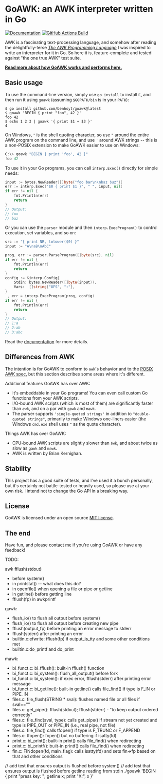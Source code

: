 # GoAWK: an AWK interpreter written in Go

[![Documentation](https://pkg.go.dev/badge/github.com/benhoyt/goawk)](https://pkg.go.dev/github.com/benhoyt/goawk)
[![GitHub Actions Build](https://github.com/benhoyt/goawk/workflows/Go/badge.svg)](https://github.com/benhoyt/goawk/actions?query=workflow%3AGo)


AWK is a fascinating text-processing language, and somehow after reading the delightfully-terse [*The AWK Programming Language*](https://ia802309.us.archive.org/25/items/pdfy-MgN0H1joIoDVoIC7/The_AWK_Programming_Language.pdf) I was inspired to write an interpreter for it in Go. So here it is, feature-complete and tested against "the one true AWK" test suite.

[**Read more about how GoAWK works and performs here.**](https://benhoyt.com/writings/goawk/)

## Basic usage

To use the command-line version, simply use `go install` to install it, and then run it using `goawk` (assuming `$GOPATH/bin` is in your `PATH`):

```shell
$ go install github.com/benhoyt/goawk@latest
$ goawk 'BEGIN { print "foo", 42 }'
foo 42
$ echo 1 2 3 | goawk '{ print $1 + $3 }'
4
```

On Windows, `"` is the shell quoting character, so use `"` around the entire AWK program on the command line, and use `'` around AWK strings -- this is a non-POSIX extension to make GoAWK easier to use on Windows:

```powershell
C:\> goawk "BEGIN { print 'foo', 42 }"
foo 42
```

To use it in your Go programs, you can call `interp.Exec()` directly for simple needs:

```go
input := bytes.NewReader([]byte("foo bar\n\nbaz buz"))
err := interp.Exec("$0 { print $1 }", " ", input, nil)
if err != nil {
    fmt.Println(err)
    return
}
// Output:
// foo
// baz
```

Or you can use the `parser` module and then `interp.ExecProgram()` to control execution, set variables, and so on:

```go
src := "{ print NR, tolower($0) }"
input := "A\naB\nAbC"

prog, err := parser.ParseProgram([]byte(src), nil)
if err != nil {
    fmt.Println(err)
    return
}
config := &interp.Config{
    Stdin: bytes.NewReader([]byte(input)),
    Vars:  []string{"OFS", ":"},
}
_, err = interp.ExecProgram(prog, config)
if err != nil {
    fmt.Println(err)
    return
}
// Output:
// 1:a
// 2:ab
// 3:abc
```

Read the [documentation](https://pkg.go.dev/github.com/benhoyt/goawk) for more details.

## Differences from AWK

The intention is for GoAWK to conform to `awk`'s behavior and to the [POSIX AWK spec](http://pubs.opengroup.org/onlinepubs/9699919799/utilities/awk.html), but this section describes some areas where it's different.

Additional features GoAWK has over AWK:

* It's embeddable in your Go programs! You can even call custom Go functions from your AWK scripts.
* I/O-bound AWK scripts (which is most of them) are significantly faster than `awk`, and on a par with `gawk` and `mawk`.
* The parser supports `'single-quoted strings'` in addition to `"double-quoted strings"`, primarily to make Windows one-liners easier (the Windows `cmd.exe` shell uses `"` as the quote character).

Things AWK has over GoAWK:

* CPU-bound AWK scripts are slightly slower than `awk`, and about twice as slow as `gawk` and `mawk`.
* AWK is written by Brian Kernighan.

## Stability

This project has a good suite of tests, and I've used it a bunch personally, but it's certainly not battle-tested or heavily used, so please use at your own risk. I intend not to change the Go API in a breaking way.

## License

GoAWK is licensed under an open source [MIT license](https://github.com/benhoyt/goawk/blob/master/LICENSE.txt).

## The end

Have fun, and please [contact me](https://benhoyt.com/) if you're using GoAWK or have any feedback!


TODO:

awk fflush(stdout)
* before system()
* in printstat() -- what does this do?
* in openfile() when opening a file or pipe or getline
* in getline() before getting line
* fflush(fp) in awkprintf

gawk:
* flush_io() to flush all output before system()
* flush_io() to flush all output before creating new pipe
* fflush(output_fp) before printing an error message to stderr
* fflush(stderr) after printing an error
* builtin.c:efwrite: fflush(fp) if output_is_tty and some other conditions met
* builtin.c:do_printf and do_print

mawk:
* bi_funct.c: bi_fflush(): built-in fflush() function
* bi_funct.c: bi_system(): flush_all_output() before fork
* bi_funct.c: bi_system(): if exec error, fflush(stderr) after printing error message
* bi_funct.c: bi_getline(): built-in getline() calls file_find() if type is F_IN or PIPE_IN
* files.c: file_flush(STRING * sval): flushes named file or all files if sval==""
* files.c: get_pipe(): fflush(stdout); fflush(stderr) - "to keep output ordered correctly"
* files.c: file_find(sval, type): calls get_pipe() if stream not yet created and type is PIPE_OUT or PIPE_IN (i.e., real pipe, not file)
* files.c: file_find() calls tfopen() if type is F_TRUNC or F_APPEND
* files.c: tfopen(): fopen() but no buffering if isatty(fd)
* print.c: bi_print(): built-in print() calls file_find() when redirecting
* print.c: bi_printf(): built-in printf() calls file_find() when redirecting
* fin.c: FINdopen(fd, main_flag): calls isatty(fd) and sets fin->fp based on that and other conditions


// add test that ensures output is flushed before system()
// add test that ensures output is flushed before getline reading from stdin
./goawk 'BEGIN { print "press key: "; getline x; print "X:", x }'

